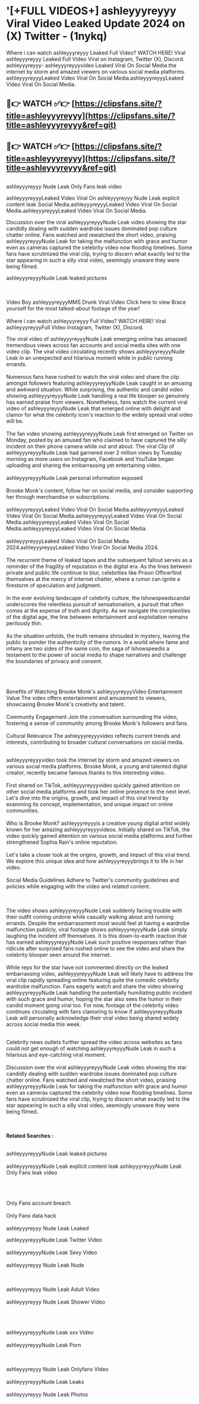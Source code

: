 #  '[+FULL VIDEOS+] ashleyyyreyyy Viral Video Leaked Update 2024 on (X) Twitter - (1nykq)

Where i can watch ashleyyyreyyy Leaked Full Video? WATCH HERE! Viral ashleyyyreyyy Leaked Full Video Viral on Instagram, Twitter (X), Discord.
ashleyyyreyyy- ashleyyyreyyyvideo Leaked Viral On Social Media the internet by storm and amazed viewers on various social media platforms.
ashleyyyreyyyLeaked Video Viral On Social Media.ashleyyyreyyyLeaked Video Viral On Social Media.




## 🔴👉 WATCH ✅👉 [https://clipsfans.site/?title=ashleyyyreyyy](https://clipsfans.site/?title=ashleyyyreyyy&ref=git)


## 🔴👉 WATCH ✅👉 [https://clipsfans.site/?title=ashleyyyreyyy](https://clipsfans.site/?title=ashleyyyreyyy&ref=git)
##


ashleyyyreyyy Nude Leak Only Fans leak video 


ashleyyyreyyyLeaked Video Viral On  ashleyyyreyyy Nude Leak explicit content leak Social Media.ashleyyyreyyyLeaked Video Viral On Social Media.ashleyyyreyyyLeaked Video Viral On Social Media.



Discussion over the viral ashleyyyreyyyNude Leak video showing the star candidly dealing with sudden wardrobe issues dominated pop culture chatter online. Fans watched and rewatched the short video, praising ashleyyyreyyyNude Leak for taking the malfunction with grace and humor even as cameras captured the celebrity video now flooding timelines. Some fans have scrutinized the viral clip, trying to discern what exactly led to the star appearing in such a silly viral video, seemingly unaware they were being filmed.


ashleyyyreyyyNude Leak leaked pictures


  <br>

  <br>
Video Boy ashleyyyreyyyMMS Drunk Viral.Video Click here to view Brace yourself for the most talked-about footage of the year!
<br><br>
Where i can watch ashleyyyreyyy Full Video? WATCH HERE! Viral ashleyyyreyyyFull Video Instagram, Twitter (X), Discord.

The viral video of ashleyyyreyyyNude Leak emerging online has amassed tremendous views across fan accounts and social media sites with one video clip. The viral video circulating recently shows ashleyyyreyyyNude Leak in an unexpected and hilarious moment while in public running errands.
<br><br>
Numerous fans have rushed to watch the viral video and share the clip amongst followers featuring ashleyyyreyyyNude Leak caught in an amusing and awkward situation. While surprising, the authentic and candid video showing ashleyyyreyyyNude Leak handling a real life blooper so genuinely has earned praise from viewers. Nonetheless, fans watch the current viral video of ashleyyyreyyyNude Leak that emerged online with delight and clamor for what the celebrity icon's reaction to the widely spread viral video will be.
<br><br>
The fan video showing ashleyyyreyyyNude Leak first emerged on Twitter on Monday, posted by an amused fan who claimed to have captured the silly incident on their phone camera while out and about. The viral Clip of ashleyyyreyyyNude Leak had garnered over 2 million views by Tuesday morning as more users on Instagram, Facebook and YouTube began uploading and sharing the embarrassing yet entertaining video.
<br><br>
ashleyyyreyyyNude Leak personal information exposed
<br><br>
Brooke Monk's content, follow her on social media, and consider supporting her through merchandise or subscriptions.
<br><br>
ashleyyyreyyyLeaked Video Viral On Social Media.ashleyyyreyyyLeaked Video Viral On Social Media.ashleyyyreyyyLeaked Video Viral On Social Media.ashleyyyreyyyLeaked Video Viral On Social Media.ashleyyyreyyyLeaked Video Viral On Social Media.
<br><br>
ashleyyyreyyyLeaked Video Viral On Social Media 2024.ashleyyyreyyyLeaked Video Viral On Social Media 2024.
<br><br>
The recurrent theme of leaked tapes and the subsequent fallout serves as a reminder of the fragility of reputation in the digital era. As the lines between private and public life continue to blur, celebrities like Prison Officerfind themselves at the mercy of internet chatter, where a rumor can ignite a firestorm of speculation and judgment.
<br><br>
In the ever evolving landscape of celebrity culture, the Ishowspeedscandal underscores the relentless pursuit of sensationalism, a pursuit that often comes at the expense of truth and dignity. As we navigate the complexities of the digital age, the line between entertainment and exploitation remains perilously thin.
<br><br>
As the situation unfolds, the truth remains shrouded in mystery, leaving the public to ponder the authenticity of the rumors. In a world where fame and infamy are two sides of the same coin, the saga of Ishowspeedis a testament to the power of social media to shape narratives and challenge the boundaries of privacy and consent.
<br><br>

<br><br>
Benefits of Watching Brooke Monk's ashleyyyreyyyVideo Entertainment Value The video offers entertainment and amusement to viewers, showcasing Brooke Monk's creativity and talent.
<br><br>
Community Engagement Join the conversation surrounding the video, fostering a sense of community among Brooke Monk's followers and fans.
<br><br>
Cultural Relevance The ashleyyyreyyyvideo reflects current trends and interests, contributing to broader cultural conversations on social media.
<br><br>


ashleyyyreyyyvideo took the internet by storm and amazed viewers on various social media platforms. Brooke Monk, a young and talented digital creator, recently became famous thanks to this interesting video.
<br><br>
First shared on TikTok, ashleyyyreyyyvideo quickly gained attention on other social media platforms and took her online presence to the next level. Let's dive into the origins, growth, and impact of this viral trend by examining its concept, implementation, and unique impact on online communities.
<br><br>
Who is Brooke Monk? ashleyyyreyyyis a creative young digital artist widely known for her amazing ashleyyyreyyyvideos. Initially shared on TikTok, the video quickly gained attention on various social media platforms and further strengthened Sophia Rain's online reputation.
<br><br>
Let's take a closer look at the origins, growth, and impact of this viral trend. We explore this unique idea and how ashleyyyreyyybrings it to life in her video.
<br><br>
Social Media Guidelines Adhere to Twitter's community guidelines and policies while engaging with the video and related content.


<br><br>
The video shows ashleyyyreyyyNude Leak suddenly facing trouble with their outfit coming undone while casually walking about and running errands. Despite the embarrassment most would feel at having a wardrobe malfunction publicly, viral footage shows ashleyyyreyyyNude Leak simply laughing the incident off themselves. It is this down-to-earth reaction that has earned ashleyyyreyyyNude Leak such positive responses rather than ridicule after surprised fans rushed online to see the video and share the celebrity blooper seen around the internet.
<br><br>
While reps for the star have not commented directly on the leaked embarrassing video, ashleyyyreyyyNude Leak will likely have to address the viral clip rapidly spreading online featuring quite the comedic celebrity wardrobe malfunction. Fans eagerly watch and share the video showing ashleyyyreyyyNude Leak handling the potentially humiliating public incident with such grace and humor, hoping the star also sees the humor in their candid moment going viral too. For now, footage of the celebrity video continues circulating with fans clamoring to know if ashleyyyreyyyNude Leak will personally acknowledge their viral video being shared widely across social media this week.
<br><br>

Celebrity news outlets further spread the video across websites as fans could not get enough of watching ashleyyyreyyyNude Leak in such a hilarious and eye-catching viral moment.
<br><br>
Discussion over the viral ashleyyyreyyyNude Leak video showing the star candidly dealing with sudden wardrobe issues dominated pop culture chatter online. Fans watched and rewatched the short video, praising ashleyyyreyyyNude Leak for taking the malfunction with grace and humor even as cameras captured the celebrity video now flooding timelines. Some fans have scrutinized the viral clip, trying to discern what exactly led to the star appearing in such a silly viral video, seemingly unaware they were being filmed.


<br><br>
<strong>Related Searches :</strong>
<br><br>

ashleyyyreyyyNude Leak leaked pictures
<br><br>
ashleyyyreyyyNude Leak explicit content leak
ashleyyyreyyyNude Leak Only Fans leak video
<br><br>

<br><br>
Only Fans account breach
<br><br>
Only Fans data hack
<br><br>
ashleyyyreyyy Nude Leak Leaked

ashleyyyreyyyNude Leak Twitter Video
<br><br>
ashleyyyreyyyNude Leak Sexy Video
<br><br>
ashleyyyreyyy Nude Leak Nude

<br><br>
ashleyyyreyyy Nude Leak Adult Video
<br><br>
ashleyyyreyyy Nude Leak Shower Video
<br><br>

<br><br>
ashleyyyreyyyNude Leak xxx Video
<br><br>
ashleyyyreyyyNude Leak Porn

<br><br>
ashleyyyreyyy Nude Leak Onlyfans Video
<br><br>
ashleyyyreyyyNude Leak Leaks
<br><br>
ashleyyyreyyy Nude Leak Photos